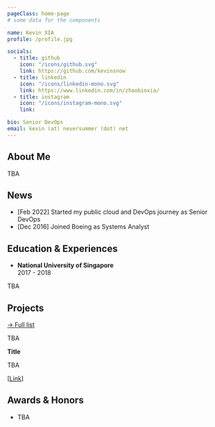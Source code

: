 ```yaml
---
pageClass: home-page
# some data for the components

name: Kevin XIA
profile: /profile.jpg

socials:
  - title: github
    icon: "/icons/github.svg"
    link: https://github.com/kevinsnow
  - title: linkedin
    icon: "/icons/linkedin-mono.svg"
    link: https://www.linkedin.com/in/zhaobinxia/
  - title: instagram
    icon: "/icons/instagram-mono.svg"
    link: 

bio: Senior DevOps
email: kevin (at) neversummer (dot) net
---
```


<ProfileSection :frontmatter="$page.frontmatter" />

## About Me

TBA


## News

- [Feb 2022] Started my public cloud and DevOps journey as Senior DevOps
- [Dec 2016] Joined Boeing as Systems Analyst


## Education & Experiences

- **National University of Singapore** <br/>
2017 - 2018

TBA


## Projects


[→ Full list](/projects/)

<ProjectCard hideBorder=true>

  TBA


</ProjectCard>

<ProjectCard hideBorder=true>

  **Title**
  
  TBA

  [[Link](https://www.google.com)]

</ProjectCard>


## Awards & Honors

- TBA


<!-- Custom style for this page -->

<style lang="stylus">

.theme-container.home-page .page
  font-size 14px
  font-family "lucida grande", "lucida sans unicode", lucida, "Helvetica Neue", Helvetica, Arial, sans-serif;
  p
    margin 0 0 0.5rem
  p, ul, ol
    line-height normal
  a
    font-weight normal
  .theme-default-content:not(.custom) > h2
    margin-bottom 0.5rem
  .theme-default-content:not(.custom) > h2:first-child + p
    margin-top 0.5rem
  .theme-default-content:not(.custom) > h3
    padding-top 4rem

  /* Override */
  .md-card
    margin-top 0.5em
    .card-image
      padding 0.2rem
      img
        max-width 120px
        max-height 120px
    .card-content p
      -webkit-margin-after 0.2em

@media (max-width: 419px)
  .theme-container.home-page .page
    p, ul, ol
      line-height 1.5

    .md-card
      .card-image
        img 
          width 100%
          max-width 400px

</style>
